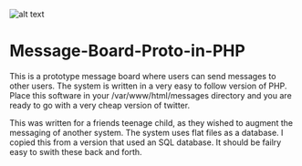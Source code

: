 ![alt text](https://github.com/blewett/Message-Board-Proto-in-PHP/images/message-board.jpg?raw=true)

# Message-Board-Proto-in-PHP

This is a prototype message board where users can send messages to other users.  The system is written in a very easy to follow version of PHP.  Place this software in your /var/www/html/messages directory and you are ready to go with a very cheap version of twitter.

This was written for a friends teenage child, as they wished to augment the messaging of another system.  The system uses flat files as a database.  I copied this from a version that used an SQL database.  It should be failry easy to swith these back and forth.
